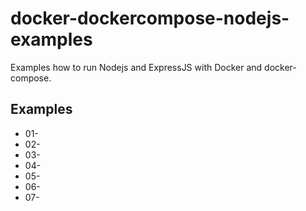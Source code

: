 # docker-dockercompose-nodejs-examples

Examples how to run Nodejs and ExpressJS with Docker and docker-compose.


## Examples

  * 01-
  * 02-
  * 03-
  * 04-
  * 05-
  * 06-
  * 07-
